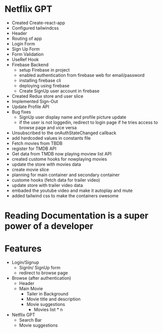 # Netflix GPT

- Created Create-react-app
- Configured tailwindcss
- Header
- Routing of app
- Login Form
- Sign Up Form
- Form Validation
- UseRef Hook
- Firebase Backend
  - setup Firebase in project
  - enabled authentication from firebase web for email/password
  - installing firebase cli
  - deploying using firebase
  - Create SignUp user account in firebase
- Created Redux store and user slice
- Implemented Sign-Out
- Update Profile API
- Bug fixes
  - SignUp user display name and profile picture update
  - if the user is not loggedin, redirect to login page if he tries access to browse page and vice versa
- Unsubscribed to the onAuthStateChanged callback
- add hardcoded values in constants file
- Fetch movies from TBDB
- register for TMDB API
- Get data from TMDB now playing moview list API
- created custome hooks for nowplaying movies
- update the store with movies data
- create movie slice
- planning for main container and secondary container
- custome hooks (fetch data for trailer video)
- update store with trailer video data
- embaded the youtube video and make it autoplay and mute
- added tailwind css to make the containers owesome

# Reading Documentation is a super power of a developer

# Features

- Login/Signup
  - SignIn/ SignUp form
  - redirect to browse page
- Browse (after authentication)
  - Header
  - Main Movie
    - Tailer in Background
    - Movie title and description
    - Movie suggestions
      - Movies list \* n
- Netflix GPT
  - Search Bar
  - Movie suggestions
